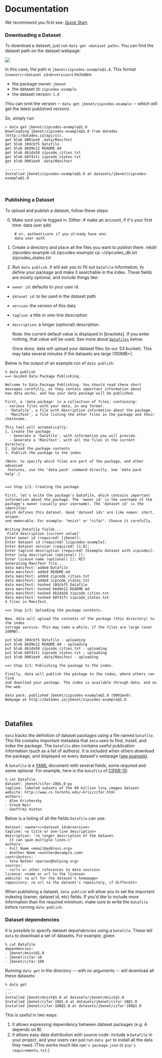 <!-- title: Documentation -->
<!-- description: Documentation for Data & Datadex -->

# Documentation

<div class="alert alert-success">
<i class="icon-flag"></i>
We recommend you first see: <a href="/doc/quick-start">Quick Start</a>.
</div>

### Downloading a Dataset

To download a dataset, just run `data get <dataset path>`. You can find the dataset path on the dataset webpage:

![](http://jbenet.static.s3.amazonaws.com/d3a80c0b3a1c8dcc9088e9a4e0097b1f548784f6/example-zipcodes-id.png)

In this case, the path is `jbenet/zipcodes-example@1.0`.
This format (`<owner>/<dataset id>@<version>`) includes:

- the package owner: `jbenet`
- the dataset id: `zipcodes-example`
- the dataset version: `1.0`

(You can omit the version -- `data get jbenet/zipcodes-example` -- which will get the latest published version).

So, simply run:

```
> data get jbenet/zipcodes-example@1.0
Downloading jbenet/zipcodes-example@1.0 from datadex (http://datadex.io/api/v1).
get blob 8001ee9 .data/Manifest
get blob 10dcbf5 Datafile
get blob b6d9e12 README.md
get blob 4b1da58 zipcode_cities.txt
get blob b0f41fc zipcode_states.txt
get blob 8001ee9 .data/Manifest

---------
Installed jbenet/zipcodes-example@1.0 at datasets/jbenet/zipcodes-example@1.0
```
<br />

### Publishing a Dataset

To upload and publish a dataset, follow these steps:

0. Make sure you're logged in. Either:
        # make an account, if it's your first time:
        data user add

        # or, authenticate if you already have one:
        data user auth

1. Create a directory and place all the files you want to publish there.
        mkdir zipcodes-example
        cd zipcodes-example
        cp ~/zipcodes_db.txt zipcodes_states.txt

2. Run `data publish`. It will ask you to fill out `Datafile` information, to define your package and make it searchable in the index. These fields are mostly optional, and include things like:
  - `owner id`: defaults to your user id.
  - `dataset id`: to be used in the dataset path
  - `version`: the version of this data
  - `tagline`: a title or one-line description
  - `description`: a longer (optional) description.

    Note: the current default value is displayed in [brackets]. If you enter nothing, that value will be used. See more about [`Datafiles`](/doc#Datafile) below.

    Once done, data will upload your dataset files (to our S3 bucket).
    This may take several minutes if the datasets are large (100MB+).

Below is the output of an example run of `data publish`:

```
% data publish
==> Guided Data Package Publishing.

Welcome to Data Package Publishing. You should read these short
messages carefully, as they contain important information about
how data works, and how your data package will be published.

First, a 'data package' is a collection of files, containing:
- various files with your data, in any format.
- 'Datafile', a file with descriptive information about the package.
- 'Manifest', a file listing the other files in the package and their checksums.

This tool will automatically:
1. Create the package
  - Generate a 'Datafile', with information you will provide.
  - Generate a 'Manifest', with all the files in the current directory.
2. Upload the package contents
3. Publish the package to the index

(Note: to specify which files are part of the package, and other advanced
 features, use the 'data pack' command directly. See 'data pack help'.)


==> Step 1/3: Creating the package.

First, let's write the package's Datafile, which contains important
information about the package. The 'owner id' is the username of the
package's owner (usually your username). The 'dataset id' is the identifier
which defines this dataset. Good 'dataset ids' are like names: short, unique,
and memorable. For example: "mnist" or "cifar". Choose it carefully.

Writing Datafile fields...
'Field description [current value]'
Enter owner id (required) [jbenet]:
Enter dataset id (required) [zipcodes-example]:
Enter dataset version (required) [1.0]:
Enter tagline description (required) [Example dataset with zipcodes]:
Enter long description (optional) []:
Enter license name (optional) []: MIT
Generating Manifest file...
data manifest: added Datafile
data manifest: added README.md
data manifest: added zipcode_cities.txt
data manifest: added zipcode_states.txt
data manifest: hashed 10dcbf5 Datafile
data manifest: hashed b6d9e12 README.md
data manifest: hashed 4b1da58 zipcode_cities.txt
data manifest: hashed b0f41fc zipcode_states.txt
4 files in Manifest.

==> Step 2/3: Uploading the package contents.

Now, data will upload the contents of the package (this directory) to the index
sotrage service. This may take a while, if the files are large (over 100MB).

put blob 10dcbf5 Datafile - uploading
put blob b6d9e12 README.md - uploading
put blob 4b1da58 zipcode_cities.txt - uploading
put blob b0f41fc zipcode_states.txt - uploading
put blob 8001ee9 .data/Manifest - uploading

==> Step 3/3: Publishing the package to the index.

Finally, data will publish the package to the index, where others can find
and download your package. The index is available through data, and on the web.

data pack: published jbenet/zipcodes-example@1.0 (8001ee9).
Webpage at http://datadex.io/jbenet/zipcodes-example@1.0
```

<br />

## Datafiles

`data` tracks the definition of dataset packages using a file named `Datafile`. This file contains important metadata that `data` uses to find, install, and index the package. The `Datafile` also contains useful publication information (such as a list of authors). It is included when others download the package, and displayed on every dataset's webpage ([see example](http://datadex.io/jbenet/zipcodes-example@1.0)).

A `Datafile` is a [YAML](http://yaml.org) document with several fields, some required and some optional. For example, here is the `Datafile` of [CIFAR-10](http://datadex.io/jbenet/cifar-10@1.0-py):

```
% cat Datafile
dataset: jbenet/cifar-10@1.0-py
tagline: labeled subsets of the 80 million tiny images dataset
website: http://www.cs.toronto.edu/~kriz/cifar.html
authors:
- Alex Krizhevsky
- Vinod Nair
- Geoffrey Hinton
```

Below is a listing of all the fields `Datafile` can use:

```
dataset: <owner>/<dataset id>@<version>
tagline: <a title or one-line description>
description: '<a longer description of the dataset.
  It can span multiple lines.>'
authors:
- Full Name <email@address.org>
- Another Name <another@example.com>
contributors:
- Yeta Nother <person@helping.org>
sources:
- <urls or other references to data sources>
license: <name or url to the license>
website: <a url for the dataset's homepage>
repository: <a url to the dataset's repository, if different>
```

When publishing a dataset, `data publish` will allow you to set the important indexing (owner, dataset id, etc) fields. If you'd like to include more information than the required minimum, make sure to write the `Datafile` before running `data publish`.

### Dataset dependencies

It is possible to specify dataset *dependencies* using a `Datafile`. These tell `data` to download a set of datasets. For example, given:

```
% cat Datafile
dependencies:
- jbenet/mnist@1.0
- jbenet/cifar-10
- jbenet/cifar-100
```

Running `data get` in the directory -- with no arguments -- will download all these datasets:

```
% data get
...
---
Installed jbenet/mnist@1.0 at datasets/jbenet/mnist@1.0
Installed jbenet/cifar-10@1.0 at datasets/jbenet/cifar-10@1.0
Installed jbenet/cifar-100@1.0 at datasets/jbenet/cifar-100@1.0
```

This is useful in two ways:
1. It allows expressing dependency between dataset packages (e.g. A depends on B).
2. It allows easy data distribution with source code: include a `Datafile` in your project, and your users can just run `data get` to install all the data they need. (This works much like `npm's package.json` or `pip's requirements.txt`.)
